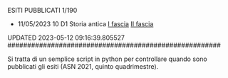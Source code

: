 ESITI PUBBLICATI 1/190 

- 11/05/2023 10 D1  Storia antica	 [I fascia](https://asn21.cineca.it/pubblico/miur/esito/10%252FD1/1/5) [II fascia](https://asn21.cineca.it/pubblico/miur/esito/10%252FD1/2/5) 

UPDATED 2023-05-12 09:16:39.805527
######################################################

Si tratta di un semplice script in python per controllare quando sono pubblicati gli esiti (ASN 2021, quinto quadrimestre).

